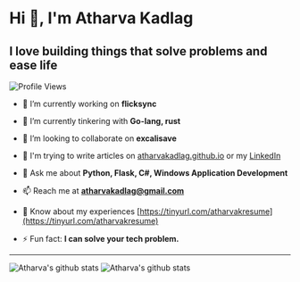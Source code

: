 # Hi 👋, I'm Atharva Kadlag
## I love building things that solve problems and ease life

![Profile Views](https://komarev.com/ghpvc/?username=atharvakadlag&label=Profile%20views&color=0e75b6&style=flat)

- 🔭 I’m currently working on **flicksync**

- 🌱 I’m currently tinkering with **Go-lang, rust**

- 👯 I’m looking to collaborate on **excalisave**

- 📝 I'm trying to write articles on [atharvakadlag.github.io](atharvakadlag.github.io) or my [LinkedIn](https://linkedin.com/in/atharvakadlag)

- 💬 Ask me about **Python, Flask, C#, Windows Application Development**

- 📫 Reach me at **atharvakadlag@gmail.com**

- 📄 Know about my experiences [https://tinyurl.com/atharvakresume](https://tinyurl.com/atharvakresume)

- ⚡ Fun fact: **I can solve your tech problem.**

---

![Atharva's github stats](https://my-readme-stats-two.vercel.app/api?username=atharvakadlag&theme=onedark) ![Atharva's github stats](https://github-readme-stats.vercel.app/api/top-langs?username=atharvakadlag&show_icons=true&locale=en&layout=compact&theme=onedark)
